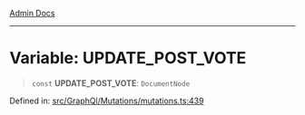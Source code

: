 [Admin Docs](/)

***

# Variable: UPDATE\_POST\_VOTE

> `const` **UPDATE\_POST\_VOTE**: `DocumentNode`

Defined in: [src/GraphQl/Mutations/mutations.ts:439](https://github.com/PalisadoesFoundation/talawa-admin/blob/main/src/GraphQl/Mutations/mutations.ts#L439)
